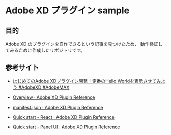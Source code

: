 # Adobe XD プラグイン sample

## 目的

Adobe XD のプラグインを自作できるという記事を見つけたため、
動作検証してみるために作成したリポジトリです。

## 参考サイト

- [はじめてのAdobe XDプラグイン開発！定番のHello Worldを表示させてみよう #AdobeXD #AdobeMAX](https://blog.adobe.com/jp/publish/2018/10/15/web-getting-started-with-xd-plugin-development#gs.pzj1ym)  

- [Overview · Adobe XD Plugin Reference](https://adobexdplatform.com/plugin-docs/)  

- [manifest.json · Adobe XD Plugin Reference](https://adobexdplatform.com/plugin-docs/reference/structure/manifest.html)  

- [Quick start - React · Adobe XD Plugin Reference](https://adobexdplatform.com/plugin-docs/tutorials/quick-start-react/)  

- [Quick start - Panel UI · Adobe XD Plugin Reference](https://adobexdplatform.com/plugin-docs/tutorials/quick-start-panel/)  
